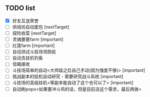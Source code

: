 ## TODO list
- [x] 好友互送荣誉
- [ ] 烘焙坊自动面包 [nextTarget]
- [ ] 探险收菜 [nextTarget]
- [ ] 灵魂要塞farm [important]
- [ ] 红莲farm [important]
- [ ] 自动测试斗技场领厕纸
- [ ] 自动去挂机钓鱼
- [ ] 信箱接收
- [ ] 斗技场简单的自动<大师级之后自己手动(因为强度不够)> [important]
- [ ] 挑战副本的挂机自动研究 - 需要研究战斗系统 [important]
- [ ] 斗技场的高级挂机<等副本能自动了这个也可以了> [important]
- [ ] 自动刷popo<如果要冲斗鸡的话，但是目前没这个需求，最后再做>
